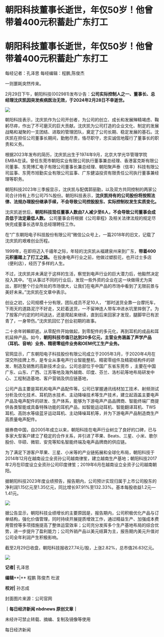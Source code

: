 # 朝阳科技董事长逝世，年仅50岁！他曾带着400元积蓄赴广东打工

# 朝阳科技董事长逝世，年仅50岁！他曾带着400元积蓄赴广东打工

每经记者：孔泽思 每经编辑：程鹏,陈俊杰

一则噩耗突然传来。

2月29日下午，朝阳科技(002981)发布讣告：**公司实际控制人之一、董事长、总经理沈庆凯因突发疾病医治无效，于2024年2月28日不幸逝世。**

![](https://inews.gtimg.com/om_bt/O6nHzcRDs8kxrGmxWVipaWqVvtieZ5Ye9ACuUbAl6wQ7oAA/1000)

朝阳科技表示，沈庆凯作为公司开创者，为公司的创立、成长和发展殚精竭虑、鞠躬尽瘁，作出了不可磨灭的巨大贡献。沈庆凯为公司打造的企业文化、制定的发展战略和凝聚的一支团结、进取的管理团队，奠定了公司长期、稳定发展的基石。沈庆凯在担任公司董事长期间，勤勉尽责，恪尽职守，忠实诚信地履行了董事长的职责和义务。

根据2023年发布的简历，沈庆凯出生于1974年9月，北京大学光华管理学院EMBA在读。曾任东莞市朝阳实业有限公司执行董事兼总经理、香港富克斯有限公司董事、东莞博汇电子有限公司董事长兼总经理、朝阳聚声泰（信丰）科技有限公司监事、东莞市旭勤实业有限公司监事、广东健溢投资有限责任公司执行董事兼经理等职务。

朝阳科技2023年三季报显示，沈庆凯与配偶郭丽勤，以及双方共同控制的两家公司合计持有上市公司75%股份。朝阳科技表示，**沈庆凯持有的公司股份将按照法律、法规办理股份继承手续，不会导致公司控股股东、实际控制权发生实质变化。**

沈庆凯逝世后，**朝阳科技现任董事人数由7人减少至6人，不会导致公司董事会成员低于法定最低人数。**
公司董事会将根据《公司章程》及相关法律法规的规定尽快完成董事长选举及总经理聘任工作。

在“广东朝阳电子科技股份有限公司”微信公众号上，一篇2018年的旧文，记载了沈庆凯的艰难创业历程。

1999年，在即将迈入千禧年之际，年轻的沈庆凯从福建泉州来到广东，**带着400元积蓄踏上了打工之路。**
在投身电声行业之前，他做过塑胶花，也开过士多店（便利店），经历了多样的人生。

不过，沈庆凯并未满足于这样的生活，察觉到电声行业的巨大潜力后，他毅然决定投入其中。“在从事过不同的行业后，发现一些外资的企业在这一块做得尤为突出，那时整个行业所处的市场很大，让我们在电声产品的市场中看到了无限前景与美好未来。”沈庆凯在文章中表示。

创业之初，公司规模十分有限，团队成员不足10人，
“那时送货全靠一台摩托车，下雨天的道路泥泞不好走，又赶着送货，一不留神连人带车冲进水坑里摔倒了。为了按客户约定的时间送达，还是爬起来继续，直到后来回家才发现，腿脚早已有淤青了，一身带伤。”沈庆凯回忆了创业初期的故事。

二十余年转瞬即逝。从零配件开始做起，到零配件的多元化，再到耳机的成品和耳机延伸产品。如今，**朝阳科技市值已达到20多亿元，主营业务涵盖了声学产品（耳机、音响）业务、精密零组件业务和OEM代工生产业务。**

官网显示，广东朝阳电子科技股份有限公司成立于2005年3月，于2020年4月在深交所挂牌上市，是专业从事电声行业智能整机、精密零组件及精密结构件的研发、制造及销售的高新技术企业。公司总部位于中国广东省东莞市
，主要在中国广东、山东、广西、江苏等地及海外越南、印度、芬兰、洛杉矶等地布局研发中心、工程制造基地、客户营销及供应链基地，

公司产品主要是耳机和电声产品配件等。公司已掌握通讯线材加工技术、射频测试分析及优化技术、耳机防水技术、主动降噪技术等生产技术，建立起涵盖主要电声产品及电声配件的研发、生产体系，能够为下游电声产品品牌商、智能终端厂商提供各类智能或具备特殊功能的耳机产品，如智能运动耳机、智能翻译耳机、TWS耳机、高防水等级蓝牙运动耳机、主动降噪耳机等，并为下游电声产品制造商生产高质量电声配件。

据券商中国，自2005年成立以来，朝阳科技在电声行业树立了良好的口碑，已与多家大型客户建立了稳定的合作关系，并引进了苹果、Beats、三星、小米、歌尔股份、华硕、微软、安克等知名智能终端及电声品牌商的供应链。

为了满足下游客户苹果、三星、小米等的产业链拓展和全球化布局，朝阳科技于2014年12月在越南设立全资孙公司越南律笙，建立越南生产基地；朝阳科技2017年2月在印度设立全资孙公司印度律笙；2019年6月在越南设立全资子公司越南朝阳。

据朝阳科技2023年度业绩预告，报告期内，公司预计实现归属于上市公司股东的净利润1.15亿元至1.35亿元，同比增长97.91%至132.33%。基本每股收益1.2元—1.41元。

![](https://inews.gtimg.com/om_bt/OYF6USOEiNOJ_mKycLJn6RziX5kzS4PfhfcKyILgXRRVsAA/1000)

据公告显示，朝阳科技业绩增长的主要原因是，报告期内，公司积极优化产品与订单结构，强化价值管理，同时持续开展提质增效工作，通过精益生产、加强成本费用管控等多项措施提高了整体运营效率；公司充分发挥多个生产基地布局的综合优势，进一步提升了盈利能力；公司外销产品以美元结算为主，报告期内美元升值对公司全年利润产生积极影响。

截至2月29日收盘，朝阳科技报收27.74元/股，上涨2.82%，总市值26.63亿元。

![](https://inews.gtimg.com/om_bt/OHDszEdidmkOuIozE4vJ2fkUCjeVYgtQXmHkOBZcqvgRwAA/1000)

**记者|** 孔泽思

**编辑****|** 程鹏 陈俊杰 杜波

**校对|** 孙志成

封面图片来源：公司官网

**｜每日经济新闻 nbdnews 原创文章｜**

未经许可禁止转载、摘编、复制及镜像等使用

每日经济新闻

